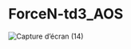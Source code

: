 # ForceN-td3_AOS
![Capture d’écran (14)](https://user-images.githubusercontent.com/80549619/195545335-b36df2c9-166a-41f2-9e36-5bdcad07e0a4.png)
